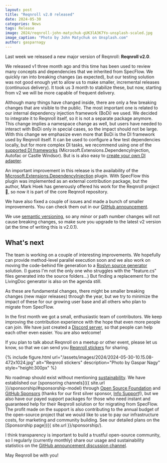 ```yaml
---
layout: post
title: "Reqnroll v2.0 released"
date: 2024-05-30
categories: News
tags: Release
image: 2024/reqnroll-john-matychuk-gUK3lA3K7Yo-unsplash-scaled.jpg
image_caption: "Photo by John Matychuk on Unsplash.com"
author: gasparnagy
---
```


Last week we released a new major version of Reqnroll: **Reqnroll v2.0**.

We released v1 three month ago and this time has been used to review many concepts and dependencies that we inherited from SpecFlow. We quickly ran into breaking changes (as expected), but our testing solution was not good enough yet to allow us to make smaller, incremental releases (continuous delivery). It took us 3 month to stabilize these, but now, starting from v2 we will be more capable of frequent delivery.

<!--more-->

Although many things have changed inside, there are only a few breaking changes that are visible to the public. The most important one is related to our internal dependency injection framework (BoDi) we used. We decided to integrate it to Reqnroll itself, so it is not a separate package anymore. This change implies a namespace change as well, but users have needed to interact with BoDi only in special cases, so the impact should not be large. With this change we emphasize even more that BoDi is the DI framework used by Reqnroll itself. It can be used to configure a few test dependencies locally, but for more complex DI tasks, we recommend using one of the [supported DI frameworks](https://docs.reqnroll.net/latest/integrations/index.html) (Microsoft.Extensions.DependencyInjection, Autofac or Castle Windsor). But is is also easy to [create your own DI adapter](https://github.com/reqnroll/Reqnroll/issues/145#issuecomment-2137282775).

An important improvement in this release is the availability of the [Microsoft.Extensions.DependencyInjection](https://www.nuget.org/packages/Microsoft.Extensions.DependencyInjection) plugin. With SpecFlow this plugin was implemented as an external contribution package, but the author, Mark Hoek has generously offered his work for the Reqnroll project 🙏, so now it is part of the core Reqnroll repository.

We have also fixed a couple of issues and made a bunch of smaller improvements. You can check them out in our [GitHub announcement](https://github.com/orgs/reqnroll/discussions/142).

We use [semantic versioning](https://semver.org/), so any minor or path number changes will not cause breaking changes, so make sure you upgrade to the latest v2 version (at the time of writing this is v2.0.1).

## What's next

The team is working on a couple of interesting improvements. We hopefully can provide method-level parallel execution soon and we also work on moving the code-behind file generation to a [Roslyn source generator](https://learn.microsoft.com/en-us/dotnet/csharp/roslyn-sdk/source-generators-overview) solution. (I guess I'm not the only one who struggles with the "feature.cs" files generated into the source folders...) But finding a replacement for the LivingDoc generator is also on the agenda still.

As these are fundamental changes, there might be smaller breaking changes (new major releases) through the year, but we try to minimize the impact of these for our growing user base and all others who plan to migrate from SpecFlow.

In the first month we got a small, enthusiastic team of contributors. We keep improving the contribution experience with the hope that even more people can join. We have just created a [Discord server](https://go.reqnroll.net/discord-invite), so that people can help each other even easier. You are also welcome!

If you plan to talk about Reqnroll on a meetup or other event, please let us know, so that we can send you [Reqnroll stickers](https://github.com/orgs/reqnroll/discussions/98) for sharing.

{% include figure.html url="/assets/images/2024/2024-05-30-10.15.08-472x1024.jpg" alt="Reqnroll stickers" description="Photo by Gaspar Nagy" style="height:300px" %}

No roadmap should exist without mentioning [sustainability](https://go.reqnroll.net/sustainability). We have established our [sponsoring channels]({{ site.url }}/sponsorship/#sponsorship-model) through [Open Source Foundation](https://opencollective.com/reqnroll) and [GitHub Sponsors](https://github.com/sponsors/reqnroll) (thanks for our first silver sponsor, [Info Support](https://www.infosupport.com/)!), but we also have our payed support packages for those who need instant and guaranteed help for their Reqnroll solution or for migrating from SpecFlow. The profit made on the support is also contributing to the annual budget of the open-source project that we would like to use to pay our infrastructure costs, for marketing and community building. See our detailed plans on the [Sponsorship page]({{ site.url }}/sponsorship/).

I think transparency is important to build a trustful open-source community, so I regularly (currently monthly) share our usage and sustainability statistics on the [GitHub announcement discussion channel](https://github.com/orgs/reqnroll/discussions/categories/announcements?discussions_q=is%3Aopen+category%3AAnnouncements+label%3Atransparency).

May Reqnroll be with you!